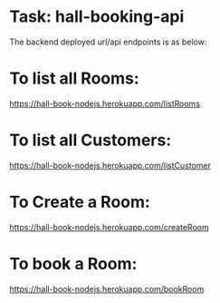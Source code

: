 # Task: hall-booking-api
The backend deployed url/api endpoints is as below: 

# To list all Rooms:
https://hall-book-nodejs.herokuapp.com/listRooms

# To list all Customers:
https://hall-book-nodejs.herokuapp.com/listCustomer

# To Create a Room:
https://hall-book-nodejs.herokuapp.com/createRoom

# To book a Room:
https://hall-book-nodejs.herokuapp.com/bookRoom
